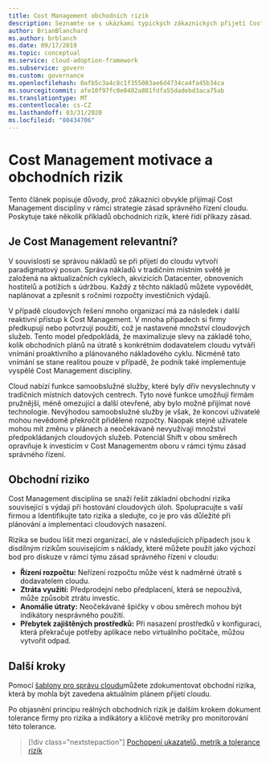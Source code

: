 ```yaml
---
title: Cost Management obchodních rizik
description: Seznamte se s ukázkami typických zákaznických přijetí Cost Management disciplíny v rámci strategie zásad správného řízení cloudu. 
author: BrianBlanchard
ms.author: brblanch
ms.date: 09/17/2019
ms.topic: conceptual
ms.service: cloud-adoption-framework
ms.subservice: govern
ms.custom: governance
ms.openlocfilehash: 0afb5c3a4c8c1f355083ae6d4734ca4fa45b34ca
ms.sourcegitcommit: afe10f97fc0e0402a881fdfa55dadebd3aca75ab
ms.translationtype: MT
ms.contentlocale: cs-CZ
ms.lasthandoff: 03/31/2020
ms.locfileid: "80434706"
---
```

<!-- cSpell:ignore prepurchases -->

# <a name="cost-management-motivations-and-business-risks"></a>Cost Management motivace a obchodních rizik

Tento článek popisuje důvody, proč zákazníci obvykle přijímají Cost Management disciplíny v rámci strategie zásad správného řízení cloudu. Poskytuje také několik příkladů obchodních rizik, které řídí příkazy zásad.

<!-- markdownlint-disable MD026 -->

## <a name="is-cost-management-relevant"></a>Je Cost Management relevantní?

V souvislosti se správou nákladů se při přijetí do cloudu vytvoří paradigmatový posun. Správa nákladů v tradičním místním světě je založená na aktualizačních cyklech, akvizicích Datacenter, obnoveních hostitelů a potížích s údržbou. Každý z těchto nákladů můžete vypovědět, naplánovat a zpřesnit s ročními rozpočty investičních výdajů.

V případě cloudových řešení mnoho organizací má za následek i další reaktivní přístup k Cost Management. V mnoha případech si firmy předkupují nebo potvrzují použití, což je nastavené množství cloudových služeb. Tento model předpokládá, že maximalizuje slevy na základě toho, kolik obchodních plánů na útratě s konkrétním dodavatelem cloudu vytváří vnímání proaktivního a plánovaného nákladového cyklu. Nicméně tato vnímání se stane realitou pouze v případě, že podnik také implementuje vyspělé Cost Management disciplíny.

Cloud nabízí funkce samoobslužné služby, které byly dřív nevyslechnuty v tradičních místních datových centrech. Tyto nové funkce umožňují firmám pružnější, méně omezující a další otevřené, aby bylo možné přijímat nové technologie. Nevýhodou samoobslužné služby je však, že koncoví uživatelé mohou nevědomě překročit přidělené rozpočty. Naopak stejné uživatele mohou mít změnu v plánech a neočekávaně nevyužívají množství předpokládaných cloudových služeb. Potenciál Shift v obou směrech opravňuje k investicím v Cost Managementm oboru v rámci týmu zásad správného řízení.

## <a name="business-risk"></a>Obchodní riziko

Cost Management disciplína se snaží řešit základní obchodní rizika související s výdaji při hostování cloudových úloh. Spolupracujte s vaší firmou a Identifikujte tato rizika a sledujte, co je pro vás důležité při plánování a implementaci cloudových nasazení.

Rizika se budou lišit mezi organizací, ale v následujících případech jsou k disdílným rizikům souvisejícím s náklady, které můžete použít jako výchozí bod pro diskuze v rámci týmu zásad správného řízení v cloudu:

- **Řízení rozpočtu:** Neřízení rozpočtu může vést k nadměrné útratě s dodavatelem cloudu.
- **Ztráta využití:** Předprodejní nebo předplacení, která se nepoužívá, může způsobit ztrátu investic.
- **Anomálie útraty:** Neočekávané špičky v obou směrech mohou být indikátory nesprávného použití.
- **Přebytek zajištěných prostředků:** Při nasazení prostředků v konfiguraci, která překračuje potřeby aplikace nebo virtuálního počítače, můžou vytvořit odpad.

## <a name="next-steps"></a>Další kroky

Pomocí [šablony pro správu cloudu](./template.md)můžete zdokumentovat obchodní rizika, která by mohla být zavedena aktuálním plánem přijetí cloudu.

Po objasnění principu reálných obchodních rizik je dalším krokem dokument tolerance firmy pro rizika a indikátory a klíčové metriky pro monitorování této tolerance.

> [!div class="nextstepaction"]
> [Pochopení ukazatelů, metrik a tolerance rizik](./metrics-tolerance.md)
